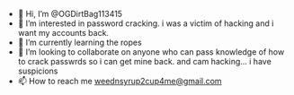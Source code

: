 - 👋 Hi, I’m @OGDirtBag113415
- 👀 I’m interested in password cracking. i was a victim of hacking and i want my accounts back.
- 🌱 I’m currently learning the ropes 
- 💞️ I’m looking to collaborate on anyone who can pass knowledge of how to crack passwrds so i can get mine back. and cam hacking... i have suspicions
- 📫 How to reach me weednsyrup2cup4me@gmail.com

<!---
OGDirtBag113415/OGDirtBag113415 is a ✨ special ✨ repository because its `README.md` (this file) appears on your GitHub profile.
You can click the Preview link to take a look at your changes.
--->
